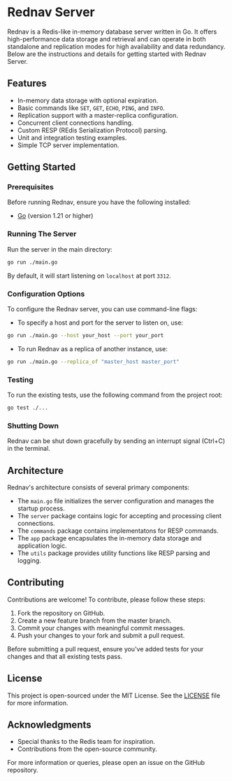 # Rednav Server

Rednav is a Redis-like in-memory database server written in Go. It offers high-performance data storage and retrieval and can operate in both standalone and replication modes for high availability and data redundancy. Below are the instructions and details for getting started with Rednav Server.

## Features

- In-memory data storage with optional expiration.
- Basic commands like `SET`, `GET`, `ECHO`, `PING`, and `INFO`.
- Replication support with a master-replica configuration.
- Concurrent client connections handling.
- Custom RESP (REdis Serialization Protocol) parsing.
- Unit and integration testing examples.
- Simple TCP server implementation.

## Getting Started

### Prerequisites

Before running Rednav, ensure you have the following installed:

- [Go](https://golang.org/dl/) (version 1.21 or higher)

### Running The Server

Run the server in the main directory:

```bash
go run ./main.go
```

By default, it will start listening on `localhost` at port `3312`.

### Configuration Options

To configure the Rednav server, you can use command-line flags:

- To specify a host and port for the server to listen on, use:

```bash
go run ./main.go --host your_host --port your_port
```

- To run Rednav as a replica of another instance, use:

```bash
go run ./main.go --replica_of "master_host master_port"
```

### Testing

To run the existing tests, use the following command from the project root:

```bash
go test ./...
```

### Shutting Down

Rednav can be shut down gracefully by sending an interrupt signal (Ctrl+C) in the terminal.

## Architecture

Rednav's architecture consists of several primary components:

- The `main.go` file initializes the server configuration and manages the startup process.
- The `server` package contains logic for accepting and processing client connections.
- The `commands` package contains implementatons for RESP commands.
- The `app` package encapsulates the in-memory data storage and application logic.
- The `utils` package provides utility functions like RESP parsing and logging.

## Contributing

Contributions are welcome! To contribute, please follow these steps:

1. Fork the repository on GitHub.
2. Create a new feature branch from the master branch.
3. Commit your changes with meaningful commit messages.
4. Push your changes to your fork and submit a pull request.

Before submitting a pull request, ensure you've added tests for your changes and that all existing tests pass.

## License

This project is open-sourced under the MIT License. See the [LICENSE](https://platform.openai.com/playground/LICENSE) file for more information.

## Acknowledgments

- Special thanks to the Redis team for inspiration.
- Contributions from the open-source community.

For more information or queries, please open an issue on the GitHub repository.
